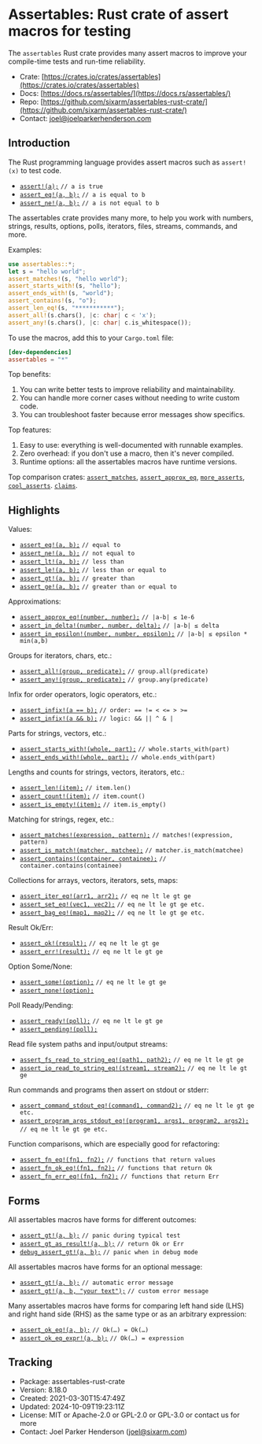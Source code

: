 # Assertables: Rust crate of assert macros for testing

The `assertables` Rust crate provides many assert macros to improve your
compile-time tests and run-time reliability.

* Crate: [https://crates.io/crates/assertables](https://crates.io/crates/assertables)
* Docs: [https://docs.rs/assertables/](https://docs.rs/assertables/)
* Repo: [https://github.com/sixarm/assertables-rust-crate/](https://github.com/sixarm/assertables-rust-crate/)
* Contact: [joel@joelparkerhenderson.com](mailto:joel@joelparkerhenderson.com)


## Introduction

The Rust programming language provides assert macros such as `assert!(x)` to test code.

* [`assert!(a);`](https://doc.rust-lang.org/std/macro.assert.html) `// a is true`
* [`assert_eq!(a, b);`](https://doc.rust-lang.org/std/macro.assert_eq.html) `// a is equal to b`
* [`assert_ne!(a, b);`](https://doc.rust-lang.org/std/macro.assert_ne.html) `// a is not equal to b`

The assertables crate provides many more, to help you work with numbers,
strings, results, options, polls, iterators, files, streams, commands, and more. 

Examples:

```rust
use assertables::*;
let s = "hello world";
assert_matches!(s, "hello world");
assert_starts_with!(s, "hello");
assert_ends_with!(s, "world");
assert_contains!(s, "o");
assert_len_eq!(s, "***********");
assert_all!(s.chars(), |c: char| c < 'x');
assert_any!(s.chars(), |c: char| c.is_whitespace());
```

To use the macros, add this to your `Cargo.toml` file:

```toml
[dev-dependencies]
assertables = "*"
```

Top benefits:

1. You can write better tests to improve reliability and maintainability.
2. You can handle more corner cases without needing to write custom code.
3. You can troubleshoot faster because error messages show specifics.

Top features:

1. Easy to use: everything is well-documented with runnable examples.
2. Zero overhead: if you don't use a macro, then it's never compiled.
3. Runtime options: all the assertables macros have runtime versions.

Top comparison crates: 
    [`assert_matches`](https://crates.io/crates/assert_matches),
    [`assert_approx_eq`](https://crates.io/crates/assert_approx_eq),
    [`more_asserts`](https://crates.io/crates/more_asserts),
    [`cool_asserts`](https://crates.io/crates/cool_asserts).
    [`claims`](https://crates.io/crates/claims).

## Highlights

Values:

* [`assert_eq!(a, b);`](https://docs.rs/assertables/8.18.0/assertables/assert_eq) `// equal to`
* [`assert_ne!(a, b);`](https://docs.rs/assertables/8.18.0/assertables/assert_ne) `// not equal to`
* [`assert_lt!(a, b);`](https://docs.rs/assertables/8.18.0/assertables/assert_lt) `// less than`
* [`assert_le!(a, b);`](https://docs.rs/assertables/8.18.0/assertables/assert_le) `// less than or equal to`
* [`assert_gt!(a, b);`](https://docs.rs/assertables/8.18.0/assertables/assert_gt) `// greater than`
* [`assert_ge!(a, b);`](https://docs.rs/assertables/8.18.0/assertables/assert_ge) `// greater than or equal to`

Approximations:

* [`assert_approx_eq!(number, number);`](https://docs.rs/assertables/8.18.0/assertables/assert_approx) `// |a-b| ≤ 1e-6`
* [`assert_in_delta!(number, number, delta);`](https://docs.rs/assertables/8.18.0/assertables/assert_in_delta) `// |a-b| ≤ delta`
* [`assert_in_epsilon!(number, number, epsilon);`](https://docs.rs/assertables/8.18.0/assertables/assert_in_epsilon) `// |a-b| ≤ epsilon * min(a,b)`

Groups for iterators, chars, etc.:

* [`assert_all!(group, predicate);`](https://docs.rs/assertables/8.18.0/assertables/assert_all) `// group.all(predicate)`
* [`assert_any!(group, predicate);`](https://docs.rs/assertables/8.18.0/assertables/assert_any) `// group.any(predicate)`

Infix for order operators, logic operators, etc.:

* [`assert_infix!(a == b);`](https://docs.rs/assertables/8.18.0/assertables/assert_infix) `// order: == != < <= > >=`
* [`assert_infix!(a && b);`](https://docs.rs/assertables/8.18.0/assertables/assert_infix) `// logic: && || ^ & |`

Parts for strings, vectors, etc.:

* [`assert_starts_with!(whole, part);`](https://docs.rs/assertables/8.18.0/assertables/assert_starts_with) `// whole.starts_with(part)`
* [`assert_ends_with!(whole, part);`](https://docs.rs/assertables/8.18.0/assertables/assert_ends_with) `// whole.ends_with(part)`

Lengths and counts for strings, vectors, iterators, etc.:

* [`assert_len!(item);`](https://docs.rs/assertables/8.18.0/assertables/assert_len) `// item.len()`
* [`assert_count!(item);`](https://docs.rs/assertables/8.18.0/assertables/assert_count) `// item.count()`
* [`assert_is_empty!(item);`](https://docs.rs/assertables/8.18.0/assertables/assert_is_empty) `// item.is_empty()`

Matching for strings, regex, etc.:

* [`assert_matches!(expression, pattern);`](module@crate::assert_matches) `// matches!(expression, pattern)`
* [`assert_is_match!(matcher, matchee);`](https://docs.rs/assertables/8.18.0/assertables/assert_is_match) `// matcher.is_match(matchee)`
* [`assert_contains!(container, containee);`](https://docs.rs/assertables/8.18.0/assertables/assert_contains) `// container.contains(containee)`

Collections for arrays, vectors, iterators, sets, maps:

* [`assert_iter_eq!(arr1, arr2);`](https://docs.rs/assertables/8.18.0/assertables/assert_iter) `// eq ne lt le gt ge`
* [`assert_set_eq!(vec1, vec2);`](https://docs.rs/assertables/8.18.0/assertables/assert_set) `// eq ne lt le gt ge etc.`
* [`assert_bag_eq!(map1, map2);`](https://docs.rs/assertables/8.18.0/assertables/assert_bag) `// eq ne lt le gt ge etc.`

Result Ok/Err:

* [`assert_ok!(result);`](https://docs.rs/assertables/8.18.0/assertables/assert_ok) `// eq ne lt le gt ge`
* [`assert_err!(result);`](https://docs.rs/assertables/8.18.0/assertables/assert_err) `// eq ne lt le gt ge`
  
Option Some/None:

* [`assert_some!(option);`](https://docs.rs/assertables/8.18.0/assertables/assert_some) `// eq ne lt le gt ge`
* [`assert_none!(option);`](https://docs.rs/assertables/8.18.0/assertables/assert_none)

Poll Ready/Pending:

* [`assert_ready!(poll);`](https://docs.rs/assertables/8.18.0/assertables/assert_ready) `// eq ne lt le gt ge`
* [`assert_pending!(poll);`](https://docs.rs/assertables/8.18.0/assertables/assert_pending)

Read file system paths and input/output streams:

* [`assert_fs_read_to_string_eq!(path1, path2);`](https://docs.rs/assertables/8.18.0/assertables/assert_fs_read_to_string) `// eq ne lt le gt ge`
* [`assert_io_read_to_string_eq!(stream1, stream2);`](https://docs.rs/assertables/8.18.0/assertables/assert_io_read_to_string) `// eq ne lt le gt ge`

Run commands and programs then assert on stdout or stderr:

* [`assert_command_stdout_eq!(command1, command2);`](https://docs.rs/assertables/8.18.0/assertables/assert_command) `// eq ne lt le gt ge etc.`
* [`assert_program_args_stdout_eq!(program1, args1, program2, args2);`](https://docs.rs/assertables/8.18.0/assertables/assert_program_args) `// eq ne lt le gt ge etc.`

Function comparisons, which are especially good for refactoring:

* [`assert_fn_eq!(fn1, fn2);`](https://docs.rs/assertables/8.18.0/assertables/assert_fn) `// functions that return values`
* [`assert_fn_ok_eq!(fn1, fn2);`](https://docs.rs/assertables/8.18.0/assertables/assert_fn_ok) `// functions that return Ok`
* [`assert_fn_err_eq!(fn1, fn2);`](https://docs.rs/assertables/8.18.0/assertables/assert_fn_err) `// functions that return Err`


## Forms

All assertables macros have forms for different outcomes:

* [`assert_gt!(a, b);`](https://docs.rs/assertables/8.18.0/assertables/macro.assert_gt.html) `// panic during typical test`
* [`assert_gt_as_result!(a, b);`](https://docs.rs/assertables/8.18.0/assertables/macro.assert_gt_as_result.html) `// return Ok or Err`
* [`debug_assert_gt!(a, b);`](https://docs.rs/assertables/8.18.0/assertables/macro.debug_assert_gt.html) `// panic when in debug mode`

All assertables macros have forms for an optional message:

* [`assert_gt!(a, b);`](https://docs.rs/assertables/8.18.0/assertables/macro.assert_gt.html) `// automatic error message`
* [`assert_gt!(a, b, "your text");`](https://docs.rs/assertables/8.18.0/assertables/macro.assert_gt.html) `// custom error message`

Many assertables macros have forms for comparing left hand side (LHS) and right hand side (RHS) as the same type or as an arbitrary expression:

* [`assert_ok_eq!(a, b);`](https://docs.rs/assertables/8.18.0/assertables/macro.assert_ok_eq.html) `// Ok(…) = Ok(…)`
* [`assert_ok_eq_expr!(a, b);`](https://docs.rs/assertables/8.18.0/assertables/macro.assert_ok_eq_expr.html) `// Ok(…) = expression`


## Tracking

* Package: assertables-rust-crate
* Version: 8.18.0
* Created: 2021-03-30T15:47:49Z
* Updated: 2024-10-09T19:23:11Z
* License: MIT or Apache-2.0 or GPL-2.0 or GPL-3.0 or contact us for more
* Contact: Joel Parker Henderson (joel@sixarm.com)

